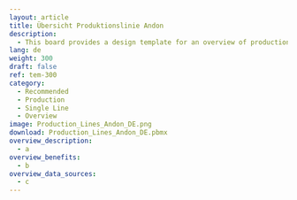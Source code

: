 ```yaml
---
layout: article
title: Übersicht Produktionslinie Andon
description: 
  - This board provides a design template for an overview of production lines
lang: de
weight: 300
draft: false
ref: tem-300
category:
  - Recommended
  - Production
  - Single Line
  - Overview
image: Production_Lines_Andon_DE.png
download: Production_Lines_Andon_DE.pbmx
overview_description:
  - a
overview_benefits:
  - b
overview_data_sources:
  - c
---
```

